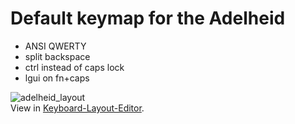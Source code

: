 # Default keymap for the Adelheid

- ANSI QWERTY
- split backspace
- ctrl instead of caps lock
- lgui on fn+caps

![adelheid_layout](https://gist.githubusercontent.com/floookay/7bf6511a8d84804d32de4d7bbe3bd0fb/raw/dffd622a762463f341466ffecefad3b31ad3ee4f/layout.png)  
View in [Keyboard-Layout-Editor](http://www.keyboard-layout-editor.com/#/gists/4262535adb5ac81a913edbebc4de8226).
